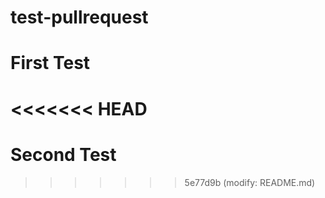 # test-pullrequest

# First Test
<<<<<<< HEAD
=======

# Second Test
>>>>>>> 5e77d9b (modify: README.md)
